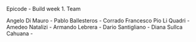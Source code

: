 Epicode - Build week 1.
Team

Angelo Di Mauro -
Pablo Ballesteros -
Corrado Francesco Pio Li Quadri -
Amedeo Natalizi -
Armando Lebrera -
Dario Santigliano -
Diana Sullca Cahuana -
